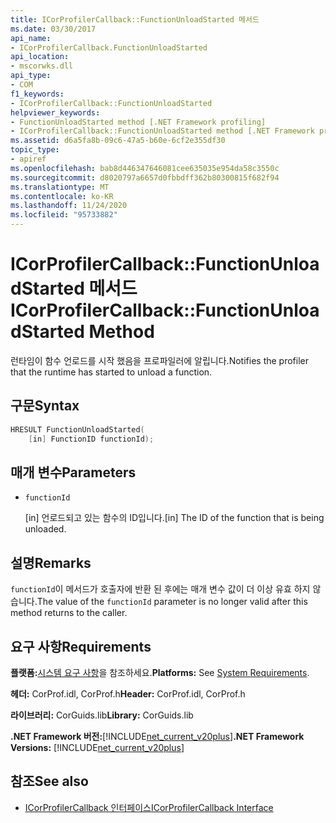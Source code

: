 ```yaml
---
title: ICorProfilerCallback::FunctionUnloadStarted 메서드
ms.date: 03/30/2017
api_name:
- ICorProfilerCallback.FunctionUnloadStarted
api_location:
- mscorwks.dll
api_type:
- COM
f1_keywords:
- ICorProfilerCallback::FunctionUnloadStarted
helpviewer_keywords:
- FunctionUnloadStarted method [.NET Framework profiling]
- ICorProfilerCallback::FunctionUnloadStarted method [.NET Framework profiling]
ms.assetid: d6a5fa8b-09c6-47a5-b60e-6cf2e355df30
topic_type:
- apiref
ms.openlocfilehash: bab8d446347646081cee635035e954da58c3550c
ms.sourcegitcommit: d8020797a6657d0fbbdff362b80300815f682f94
ms.translationtype: MT
ms.contentlocale: ko-KR
ms.lasthandoff: 11/24/2020
ms.locfileid: "95733882"
---
```

# <a name="icorprofilercallbackfunctionunloadstarted-method"></a><span data-ttu-id="72bb2-102">ICorProfilerCallback::FunctionUnloadStarted 메서드</span><span class="sxs-lookup"><span data-stu-id="72bb2-102">ICorProfilerCallback::FunctionUnloadStarted Method</span></span>

<span data-ttu-id="72bb2-103">런타임이 함수 언로드를 시작 했음을 프로파일러에 알립니다.</span><span class="sxs-lookup"><span data-stu-id="72bb2-103">Notifies the profiler that the runtime has started to unload a function.</span></span>  
  
## <a name="syntax"></a><span data-ttu-id="72bb2-104">구문</span><span class="sxs-lookup"><span data-stu-id="72bb2-104">Syntax</span></span>  
  
```cpp  
HRESULT FunctionUnloadStarted(  
    [in] FunctionID functionId);
```  
  
## <a name="parameters"></a><span data-ttu-id="72bb2-105">매개 변수</span><span class="sxs-lookup"><span data-stu-id="72bb2-105">Parameters</span></span>

- `functionId`

  <span data-ttu-id="72bb2-106">\[in] 언로드되고 있는 함수의 ID입니다.</span><span class="sxs-lookup"><span data-stu-id="72bb2-106">\[in] The ID of the function that is being unloaded.</span></span>

## <a name="remarks"></a><span data-ttu-id="72bb2-107">설명</span><span class="sxs-lookup"><span data-stu-id="72bb2-107">Remarks</span></span>  

 <span data-ttu-id="72bb2-108">`functionId`이 메서드가 호출자에 반환 된 후에는 매개 변수 값이 더 이상 유효 하지 않습니다.</span><span class="sxs-lookup"><span data-stu-id="72bb2-108">The value of the `functionId` parameter is no longer valid after this method returns to the caller.</span></span>  
  
## <a name="requirements"></a><span data-ttu-id="72bb2-109">요구 사항</span><span class="sxs-lookup"><span data-stu-id="72bb2-109">Requirements</span></span>  

 <span data-ttu-id="72bb2-110">**플랫폼:**[시스템 요구 사항](../../get-started/system-requirements.md)을 참조하세요.</span><span class="sxs-lookup"><span data-stu-id="72bb2-110">**Platforms:** See [System Requirements](../../get-started/system-requirements.md).</span></span>  
  
 <span data-ttu-id="72bb2-111">**헤더:** CorProf.idl, CorProf.h</span><span class="sxs-lookup"><span data-stu-id="72bb2-111">**Header:** CorProf.idl, CorProf.h</span></span>  
  
 <span data-ttu-id="72bb2-112">**라이브러리:** CorGuids.lib</span><span class="sxs-lookup"><span data-stu-id="72bb2-112">**Library:** CorGuids.lib</span></span>  
  
 <span data-ttu-id="72bb2-113">**.NET Framework 버전:**[!INCLUDE[net_current_v20plus](../../../../includes/net-current-v20plus-md.md)]</span><span class="sxs-lookup"><span data-stu-id="72bb2-113">**.NET Framework Versions:** [!INCLUDE[net_current_v20plus](../../../../includes/net-current-v20plus-md.md)]</span></span>  
  
## <a name="see-also"></a><span data-ttu-id="72bb2-114">참조</span><span class="sxs-lookup"><span data-stu-id="72bb2-114">See also</span></span>

- [<span data-ttu-id="72bb2-115">ICorProfilerCallback 인터페이스</span><span class="sxs-lookup"><span data-stu-id="72bb2-115">ICorProfilerCallback Interface</span></span>](icorprofilercallback-interface.md)
